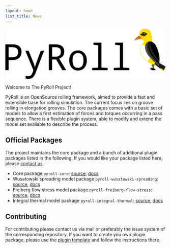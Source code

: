 ```yaml
---
layout: home  
list_title: News
---
```


![PyRoll Banner](img/pyroll_banner.svg)

Welcome to The PyRoll Project!

PyRoll is an OpenSource rolling framework, aimed to provide a fast and extensible base for rolling simulation. The
current focus lies on groove rolling in elongation grooves. The core packages comes with a basic set of models to allow
a first estimation of forces and torques occurring in a pass sequence. There is a flexible plugin system, able to modify
and extend the model set available to describe the process.

## Official Packages

The project maintains the core package and a bunch of additional plugin packages listed in the following. If you would
like your package listed here, please [contact us](mailto:kalibrierzentrum@imf.tu-freiberg.de).

- Core package `pyroll-core`: [source](https://github.com/pyroll-project/pyroll-core), [docs](modules/pyroll-core/docs/index.md)
- Wusatowski spreading model package `pyroll-wusatowski-spreading`: [source](https://github.com/pyroll-project/pyroll-wusatowski-spreading), [docs](https://github.com/pyroll-project/pyroll-wusatowski-spreading/blob/main/docs/docs.pdf)
- Freiberg flow stress model package `pyroll-freiberg-flow-stress`: [source](https://github.com/pyroll-project/pyroll-freiberg-flow-stress), [docs](modules/pyroll-freiberg-flow-stress/docs/index.md)
- Integral thermal model package `pyroll-integral-thermal`: [source](https://github.com/pyroll-project/pyroll-integral-thermal), [docs](modules/pyroll-integral-thermal/docs/docs.md)


## Contributing

For contributing please contact us via mail or preferably the issue system of the corresponding repository. If you want
to create you own plugin package, please use
the [plugin template](https://github.com/pyroll-project/pyroll-plugin-template) and follow the instructions there.